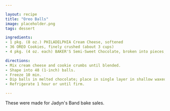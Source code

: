 ```yaml
---

layout: recipe
title: "Oreo Balls"
image: placeholder.png
tags: dessert

ingredients:
- 1 pkg. (8 oz.) PHILADELPHIA Cream Cheese, softened
- 36 OREO Cookies, finely crushed (about 3 cups)
- 4 pkg. (4 oz. each) BAKER'S Semi-Sweet Chocolate, broken into pieces, melted.

directions:
- Mix cream cheese and cookie crumbs until blended.
- Shape into 48 (1-inch) balls.
- Freeze 10 min.
- Dip balls in melted chocolate; place in single layer in shallow waxed paper-lined pan.
- Refrigerate 1 hour or until firm.

---
```


These were made for Jadyn's Band bake sales.